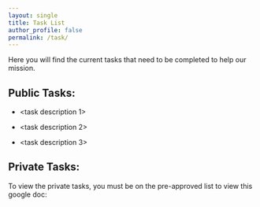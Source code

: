```yaml
---
layout: single
title: Task List
author_profile: false
permalink: /task/
---
```

Here you will find the current tasks that need to be completed to help our mission.

## Public Tasks:

* <task description 1>

* <task description 2>

* <task description 3>

## Private Tasks:
To view the private tasks, you must be on the pre-approved list to view this google doc: <link to google doc with private tasks>

